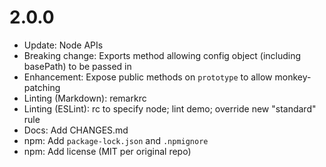 # 2.0.0

- Update: Node APIs
- Breaking change: Exports method allowing config object (including
  basePath) to be passed in
- Enhancement: Expose public methods on `prototype` to allow monkey-patching
- Linting (Markdown): remarkrc
- Linting (ESLint): rc to specify node; lint demo; override new "standard" rule
- Docs: Add CHANGES.md
- npm: Add `package-lock.json` and `.npmignore`
- npm: Add license (MIT per original repo)

